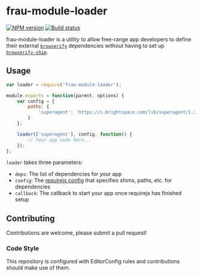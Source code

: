 # frau-module-loader
[![NPM version][npm-image]][npm-url]
[![Build status][ci-image]][ci-url]

frau-module-loader is a utility to allow free-range app developers to define their external [`browserify`](http://browserify.org/) dependencies without having to set up [`browserify-shim`](https://github.com/thlorenz/browserify-shim).

## Usage
```javascript
var loader = require('frau-module-loader');

module.exports = function(parent, options) {
	var config = {
		paths: {
			'superagent': 'https://s.brightspace.com/lib/superagent/1.2.0/superagent.min'
		}
	};

	loader(['superagent'], config, function() {
		// Your app code here...
	});
};
```

`loader` takes three parameters:
* `deps`: The list of dependencies for your app
* `config`: The [requirejs config](http://requirejs.org/docs/api.html) that specifies shims, paths, etc. for dependencies
* `callback`: The callback to start your app once requirejs has finished setup

## Contributing

Contributions are welcome, please submit a pull request!

### Code Style

This repository is configured with EditorConfig rules and contributions should make use of them.

[npm-url]: https://www.npmjs.com/package/frau-module-loader
[npm-image]: https://img.shields.io/npm/v/frau-module-loader.svg
[ci-image]: https://travis-ci.org/Brightspace/frau-module-loader.svg?branch=master
[ci-url]: https://travis-ci.org/Brightspace/frau-module-loader
